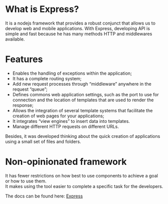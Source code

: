 # What is Express?

It is a nodejs framework that provides a robust conjunct that allows us to develop web and mobile applications.
With Express, developing API is simple and fast because he has many methods HTTP and middlewares available.

# Features

* Enables the handling of exceptions within the application;
* It has a complete routing system;
* Add new request processes through “middleware” anywhere in the request “queue”;
* Defines commons web application settings, such as the port to use for connection and the location of templates that are used to render the response;
* Allows the integration of several template systems that facilitate the creation of web pages for your applications;
* It integrates “view engines” to insert data into templates.
* Manage different HTTP requests on different URLs.

Besides, it was developed thinking about the quick creation of applications using a small set of files and folders.

# Non-opinionated framework

It has fewer restrictions on how best to use components to achieve a goal or how to use them.  
It makes using the tool easier to complete a specific task for the developers.


The docs can be found here: [Express](http://expressjs.com/pt-br/)